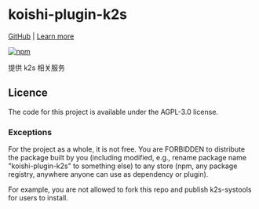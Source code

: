 # koishi-plugin-k2s

[GitHub](https://github.com/CyanChanges/k2srv-loader) | [Learn more](https://k.ilharp.cc/3389/3)

[![npm](https://img.shields.io/npm/v/koishi-plugin-k2s?style=flat-square)](https://www.npmjs.com/package/koishi-plugin-k2s)

提供 k2s 相关服务

## Licence

The code for this project is available under the AGPL-3.0 license.

### Exceptions

For the project as a whole, it is not free. You are FORBIDDEN to distribute the package built by you (including modified, e.g., rename package name "koishi-plugin-k2s" to something else) to any store (npm, any package registry, anywhere anyone can use as dependency or plugin).

For example, you are not allowed to fork this repo and publish k2s-systools for users to install.
